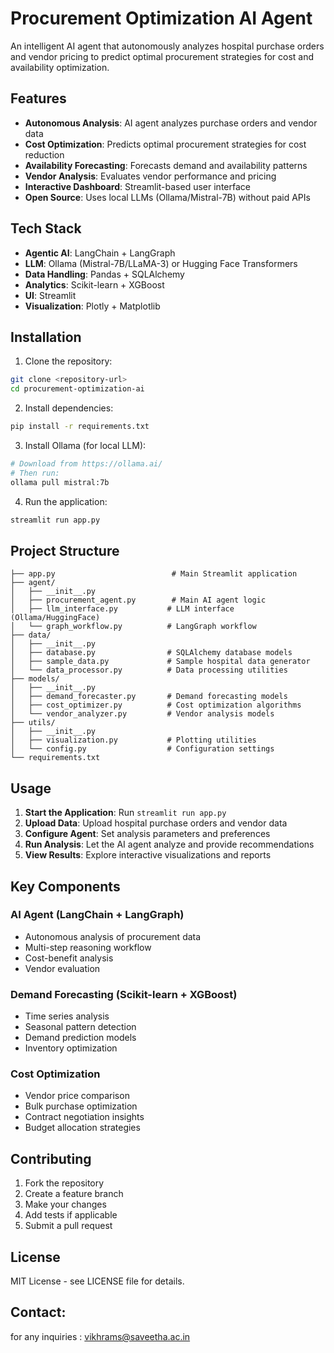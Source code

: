# Procurement Optimization AI Agent

An intelligent AI agent that autonomously analyzes hospital purchase orders and vendor pricing to predict optimal procurement strategies for cost and availability optimization.

## Features

- **Autonomous Analysis**: AI agent analyzes purchase orders and vendor data
- **Cost Optimization**: Predicts optimal procurement strategies for cost reduction
- **Availability Forecasting**: Forecasts demand and availability patterns
- **Vendor Analysis**: Evaluates vendor performance and pricing
- **Interactive Dashboard**: Streamlit-based user interface
- **Open Source**: Uses local LLMs (Ollama/Mistral-7B) without paid APIs

## Tech Stack

- **Agentic AI**: LangChain + LangGraph
- **LLM**: Ollama (Mistral-7B/LLaMA-3) or Hugging Face Transformers
- **Data Handling**: Pandas + SQLAlchemy
- **Analytics**: Scikit-learn + XGBoost
- **UI**: Streamlit
- **Visualization**: Plotly + Matplotlib

## Installation

1. Clone the repository:
```bash
git clone <repository-url>
cd procurement-optimization-ai
```

2. Install dependencies:
```bash
pip install -r requirements.txt
```

3. Install Ollama (for local LLM):
```bash
# Download from https://ollama.ai/
# Then run:
ollama pull mistral:7b
```

4. Run the application:
```bash
streamlit run app.py
```

## Project Structure

```
├── app.py                          # Main Streamlit application
├── agent/
│   ├── __init__.py
│   ├── procurement_agent.py        # Main AI agent logic
│   ├── llm_interface.py           # LLM interface (Ollama/HuggingFace)
│   └── graph_workflow.py          # LangGraph workflow
├── data/
│   ├── __init__.py
│   ├── database.py                # SQLAlchemy database models
│   ├── sample_data.py             # Sample hospital data generator
│   └── data_processor.py          # Data processing utilities
├── models/
│   ├── __init__.py
│   ├── demand_forecaster.py       # Demand forecasting models
│   ├── cost_optimizer.py          # Cost optimization algorithms
│   └── vendor_analyzer.py         # Vendor analysis models
├── utils/
│   ├── __init__.py
│   ├── visualization.py           # Plotting utilities
│   └── config.py                  # Configuration settings
└── requirements.txt
```

## Usage

1. **Start the Application**: Run `streamlit run app.py`
2. **Upload Data**: Upload hospital purchase orders and vendor data
3. **Configure Agent**: Set analysis parameters and preferences
4. **Run Analysis**: Let the AI agent analyze and provide recommendations
5. **View Results**: Explore interactive visualizations and reports

## Key Components

### AI Agent (LangChain + LangGraph)
- Autonomous analysis of procurement data
- Multi-step reasoning workflow
- Cost-benefit analysis
- Vendor evaluation

### Demand Forecasting (Scikit-learn + XGBoost)
- Time series analysis
- Seasonal pattern detection
- Demand prediction models
- Inventory optimization

### Cost Optimization
- Vendor price comparison
- Bulk purchase optimization
- Contract negotiation insights
- Budget allocation strategies

## Contributing

1. Fork the repository
2. Create a feature branch
3. Make your changes
4. Add tests if applicable
5. Submit a pull request

## License

MIT License - see LICENSE file for details.

## Contact:
for any inquiries : vikhrams@saveetha.ac.in
